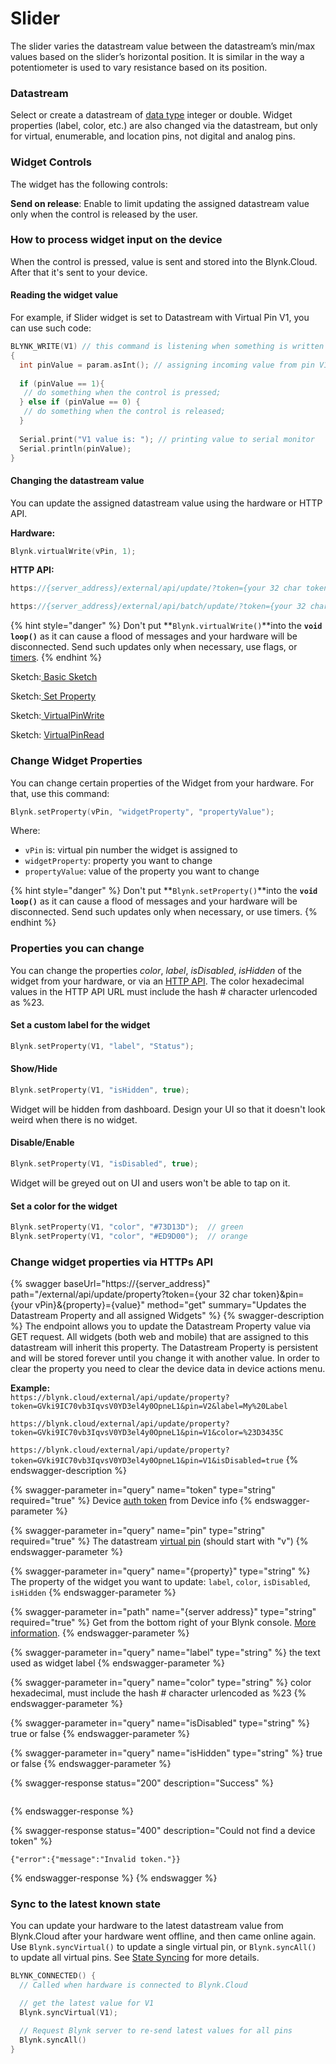 # Slider

The slider varies the datastream value between the datastream’s min/max values based on the slider’s horizontal position. It is similar in the way a potentiometer is used to vary resistance based on its position.

### Datastream

Select or create a datastream of [data type](../../blynk.console/templates/datastreams/datastreams-common-settings/data-type.md) integer or double. Widget properties (label, color, etc.) are also changed via the datastream, but only for virtual, enumerable, and location pins, not digital and analog pins.

### Widget Controls

The widget has the following controls:

**Send on release**: Enable to limit updating the assigned datastream value only when the control is released by the user.

### How to process widget input on the device

When the control is pressed, value is sent and stored into the Blynk.Cloud. After that it's sent to your device.

#### Reading the widget value

For example, if Slider widget is set to Datastream with Virtual Pin V1, you can use such code:

```cpp
BLYNK_WRITE(V1) // this command is listening when something is written to V1
{
  int pinValue = param.asInt(); // assigning incoming value from pin V1 to a variable
  
  if (pinValue == 1){
   // do something when the control is pressed;
  } else if (pinValue == 0) {
   // do something when the control is released;
  }
  
  Serial.print("V1 value is: "); // printing value to serial monitor
  Serial.println(pinValue);
}
```

#### Changing the datastream value

You can update the assigned datastream value using the hardware or HTTP API.&#x20;

**Hardware:**

```cpp
Blynk.virtualWrite(vPin, 1);
```

**HTTP API:**

```cpp
https://{server_address}/external/api/update/?token={your 32 char token}&V0=1

https://{server_address}/external/api/batch/update/?token={your 32 char token}&V0=1
```

{% hint style="danger" %}
Don't put **`Blynk.virtualWrite()`**into the **`void loop()`** as it can cause a flood of messages and your hardware will be disconnected. Send such updates only when necessary, use flags, or [timers](../../blynk.edgent-firmware-api/blynk-timer.md).
{% endhint %}



Sketch:[ Basic Sketch](https://github.com/blynkkk/blynk-library/blob/master/examples/GettingStarted/BlynkBlink/BlynkBlink.ino)

Sketch:[ ](https://github.com/blynkkk/blynk-library/blob/master/examples/More/Sync/ButtonInterrupt/ButtonInterrupt.ino)[Set Property](https://github.com/blynkkk/blynk-library/blob/master/examples/More/SetProperty/SetProperty\_SingleValue/SetProperty\_SingleValue.ino)

Sketch:[ ](https://github.com/blynkkk/blynk-library/blob/master/examples/More/Sync/ButtonPoll/ButtonPoll.ino)[VirtualPinWrite](https://github.com/blynkkk/blynk-library/blob/master/examples/GettingStarted/VirtualPinWrite/VirtualPinWrite.ino)

Sketch: [VirtualPinRead](https://github.com/blynkkk/blynk-library/blob/master/examples/GettingStarted/VirtualPinRead/VirtualPinRead.ino)



### Change Widget Properties

You can change certain properties of the Widget from your hardware. For that, use this command:&#x20;

```cpp
Blynk.setProperty(vPin, "widgetProperty", "propertyValue"); 
```

Where:&#x20;

* `vPin` is: virtual pin number the widget is assigned to
* `widgetProperty`: property you want to change
* `propertyValue`: value of the property you want to change

{% hint style="danger" %}
Don't put **`Blynk.setProperty()`**into the **`void loop()`** as it can cause a flood of messages and your hardware will be disconnected. Send such updates only when necessary, or use timers.
{% endhint %}

### Properties you can change

You can change the properties _color_, _label_, _isDisabled_, _isHidden_ of the widget from your hardware, or via an [HTTP API](broken-reference). The color hexadecimal values in the HTTP API URL must include the hash # character urlencoded as %23.

#### Set a custom label for the widget

```cpp
Blynk.setProperty(V1, "label", "Status");
```

#### **Show/Hide**

```cpp
Blynk.setProperty(V1, "isHidden", true);
```

Widget will be hidden from dashboard. Design your UI so that it doesn't look weird when there is no widget.

#### **Disable/Enable**

```cpp
Blynk.setProperty(V1, "isDisabled", true);
```

Widget will be greyed out on UI and users won't be able to tap on it.

#### Set a color for the widget

```cpp
Blynk.setProperty(V1, "color", "#73D13D");  // green
Blynk.setProperty(V1, "color", "#ED9D00");  // orange
```



### Change widget properties via HTTPs API

{% swagger baseUrl="https://{server_address}" path="/external/api/update/property?token={your 32 char token}&pin={your vPin}&{property}={value}" method="get" summary="Updates the Datastream Property and all assigned Widgets" %}
{% swagger-description %}
The endpoint allows you to update the Datastream Property value via GET request. All widgets (both web and mobile) that are assigned to this datastream will inherit this property. The Datastream Property is persistent and will be stored forever until you change it with another value. In order to clear the property you need to clear the device data in device actions menu.

**Example:**\
`https://blynk.cloud/external/api/update/property?token=GVki9IC70vb3IqvsV0YD3el4y0OpneL1&pin=V2&label=My%20Label`

`https://blynk.cloud/external/api/update/property?token=GVki9IC70vb3IqvsV0YD3el4y0OpneL1&pin=V1&color=%23D3435C`

`https://blynk.cloud/external/api/update/property?token=GVki9IC70vb3IqvsV0YD3el4y0OpneL1&pin=V1&isDisabled=true`
{% endswagger-description %}

{% swagger-parameter in="query" name="token" type="string" required="true" %}
Device [auth token](../../concepts/device.md#authtoken) from Device info
{% endswagger-parameter %}

{% swagger-parameter in="query" name="pin" type="string" required="true" %}
The datastream [virtual pin](../../blynk.console/templates/datastreams/virtual-pin.md) (should start with "v")
{% endswagger-parameter %}

{% swagger-parameter in="query" name="{property}" type="string" %}
The property of the widget you want to update: `label`, `color`, `isDisabled`, `isHidden`
{% endswagger-parameter %}

{% swagger-parameter in="path" name="{server address}" type="string" required="true" %}
Get from the bottom right of your Blynk console. [More information](../../blynk.cloud/device-https-api/troubleshooting.md).
{% endswagger-parameter %}

{% swagger-parameter in="query" name="label" type="string" %}
the text used as widget label
{% endswagger-parameter %}

{% swagger-parameter in="query" name="color" type="string" %}
color hexadecimal, must include the hash # character urlencoded as %23
{% endswagger-parameter %}

{% swagger-parameter in="query" name="isDisabled" type="string" %}
true or false
{% endswagger-parameter %}

{% swagger-parameter in="query" name="isHidden" type="string" %}
true or false
{% endswagger-parameter %}

{% swagger-response status="200" description="Success" %}
```
```
{% endswagger-response %}

{% swagger-response status="400" description="Could not find a device token" %}
```
{"error":{"message":"Invalid token."}}
```
{% endswagger-response %}
{% endswagger %}



### Sync to the latest known state

You can update your hardware to the latest datastream value from Blynk.Cloud after your hardware went offline, and then came online again. Use `Blynk.syncVirtual()` to update a single virtual pin, or `Blynk.syncAll()` to update all virtual pins. See [State Syncing](../../blynk.edgent-firmware-api/state-syncing.md) for more details.

```cpp
BLYNK_CONNECTED() { 
  // Called when hardware is connected to Blynk.Cloud  

  // get the latest value for V1
  Blynk.syncVirtual(V1); 

  // Request Blynk server to re-send latest values for all pins
  Blynk.syncAll()
}
```
